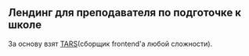 ## Лендинг для преподавателя по подготочке к школе

За основу взят [TARS](https://github.com/tars)(сборщик frontend'а любой сложности).
